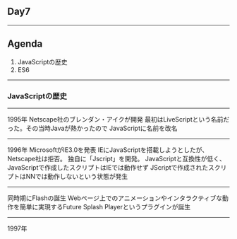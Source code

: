 ## Day7

---

## Agenda
1. JavaScriptの歴史
2. ES6

---

### JavaScriptの歴史

---

1995年
Netscape社のブレンダン・アイクが開発
最初はLiveScriptという名前だった。その当時Javaが熱かったので
JavaScriptに名前を改名

---

1996年
MicrosoftがIE3.0を発表
IEにJavaScriptを搭載しようとしたが、Netscape社は拒否。
独自に「Jscript」を開発。
JavaScriptと互換性が低く、JavaScriptで作成したスクリプトはIEでは動作せず
JScriptで作成されたスクリプトはNNでは動作しないという状態が発生

---

同時期にFlashの誕生
Webページ上でのアニメーションやインタラクティブな動作を簡単に実現するFuture Splash Playerというプラグインが誕生

---

1997年
